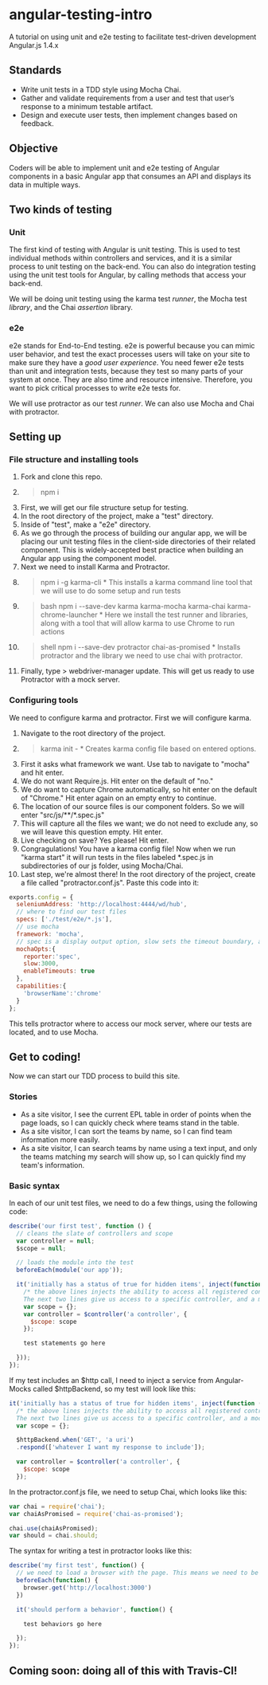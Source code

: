 # angular-testing-intro
A tutorial on using unit and e2e testing to facilitate test-driven development Angular.js 1.4.x

## Standards
* Write unit tests in a TDD style using Mocha Chai.
* Gather and validate requirements from a user and test that user’s response to a minimum testable artifact.
* Design and execute user tests, then implement changes based on feedback.


## Objective
Coders will be able to implement unit and e2e testing of Angular components in a basic Angular app that consumes an API and displays its data in multiple ways.

## Two kinds of testing

### Unit
The first kind of testing with Angular is unit testing. This is used to test individual methods within controllers and services, and it is a similar process to unit testing on the back-end. You can also do integration testing using the unit test tools for Angular, by calling methods that access your back-end.

We will be doing unit testing using the karma test *runner*, the Mocha test *library*, and the Chai *assertion* library.

### e2e
e2e stands for End-to-End testing. e2e is powerful because you can mimic user behavior, and test the exact processes users will take on your site to make sure they have a *good user experience*. You need fewer e2e tests than unit and integration tests, because they test so many parts of your system at once. They are also time and resource intensive. Therefore, you want to pick critical processes to write e2e tests for.

We will use protractor as our test *runner*. We can also use Mocha and Chai with protractor.

## Setting up
### File structure and installing tools
1. Fork and clone this repo.
1. > npm i
1. First, we will get our file structure setup for testing.
  1. In the root directory of the project, make a "test" directory.
  1. Inside of "test", make a "e2e" directory.
  1. As we go through the process of building our angular app, we will be placing our unit testing files in the client-side directories of their related component. This is widely-accepted best practice when building an Angular app using the component model.
1. Next we need to install Karma and Protractor.
  1. > npm i -g karma-cli
    * This installs a karma command line tool that we will use to do some setup and run tests
  1. > bash npm i --save-dev karma karma-mocha karma-chai karma-chrome-launcher
    * Here we install the test runner and libraries, along with a tool that will allow karma to use Chrome to run actions
  1. > shell npm i --save-dev protractor chai-as-promised
    * Installs protractor and the library we need to use chai with protractor.
  1. Finally, type > webdriver-manager update. This will get us ready to use Protractor with a mock server.

### Configuring tools
We need to configure karma and protractor. First we will configure karma.
  1. Navigate to the root directory of the project.
  1. > karma init -
    * Creates karma config file based on entered options.
  1. First it asks what framework we want. Use tab to navigate to "mocha" and hit enter.
  1. We do not want Require.js. Hit enter on the default of "no."
  1. We do want to capture Chrome automatically, so hit enter on the default of "Chrome." Hit enter again on an empty entry to continue.
  1. The location of our source files is our component folders. So we will enter "src/js/\*\*/\*.spec.js"
  1. This will capture all the files we want; we do not need to exclude any, so we will leave this question empty. Hit enter.
  1. Live checking on save? Yes please! Hit enter.
  1. Congragulations! You have a karma config file! Now when we run "karma start" it will run tests in the files labeled \*.spec.js in subdirectories of our js folder, using Mocha/Chai.
  1. Last step, we're almost there! In the root directory of the project, create a file called "protractor.conf.js". Paste this code into it:
```javascript
exports.config = {
  seleniumAddress: 'http://localhost:4444/wd/hub',
  // where to find our test files
  specs: ['./test/e2e/*.js'],
  // use mocha
  framework: 'mocha',
  // spec is a display output option, slow sets the timeout boundary, and we enable Timeouts
  mochaOpts:{
    reporter:'spec',
    slow:3000,
    enableTimeouts: true
  },
  capabilities:{
    'browserName':'chrome'
  }
};
```
This tells protractor where to access our mock server, where our tests are located, and to use Mocha.

## Get to coding!
Now we can start our TDD process to build this site.

### Stories
* As a site visitor, I see the current EPL table in order of points when the page loads, so I can quickly check where teams stand in the table.
* As a site visitor, I can sort the teams by name, so I can find team information more easily.
* As a site visitor, I can search teams by name using a text input, and only the teams matching my search will show up, so I can quickly find my team's information.

### Basic syntax
In each of our unit test files, we need to do a few things, using the following code:
```javascript
describe('our first test', function () {
  // cleans the slate of controllers and scope
  var controller = null;
  $scope = null;

  // loads the module into the test
  beforeEach(module('our app'));

  it('initially has a status of true for hidden items', inject(function ($controller) {
    /* the above lines injects the ability to access all registered controllers in the test.
    The next two lines give us access to a specific controller, and a mock scope for that controller */
    var scope = {};
    var controller = $controller('a controller', {
      $scope: scope
    });

    test statements go here

  }));
});
```

If my test includes an $http call, I need to inject a service from Angular-Mocks called $httpBackend, so my test will look like this:
```javascript
it('initially has a status of true for hidden items', inject(function ($controller, $httpBackend) {
  /* the above lines injects the ability to access all registered controllers in the test.
  The next two lines give us access to a specific controller, and a mock scope for that controller */
  var scope = {};

  $httpBackend.when('GET', 'a uri')
  .respond(['whatever I want my response to include']);

  var controller = $controller('a controller', {
    $scope: scope
  });
```

In the protractor.conf.js file, we need to setup Chai, which looks like this:
```javascript
var chai = require('chai');
var chaiAsPromised = require('chai-as-promised');

chai.use(chaiAsPromised);
var should = chai.should;
```

The syntax for writing a test in protractor looks like this:

```javascript
describe('my first test', function() {
  // we need to load a browser with the page. This means we need to be running the app via http-server/nodemon/etc. The port will be whatever port your page is served to.
  beforeEach(function() {
    browser.get('http://localhost:3000')
  })

  it('should perform a behavior', function() {

    test behaviors go here

  });
});
```

## Coming soon: doing all of this with Travis-CI!
